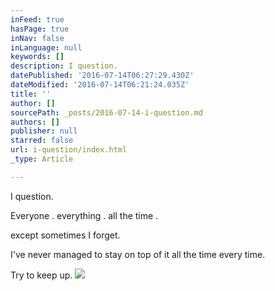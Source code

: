 ```yaml
---
inFeed: true
hasPage: true
inNav: false
inLanguage: null
keywords: []
description: I question.
datePublished: '2016-07-14T06:27:29.430Z'
dateModified: '2016-07-14T06:21:24.035Z'
title: ''
author: []
sourcePath: _posts/2016-07-14-i-question.md
authors: []
publisher: null
starred: false
url: i-question/index.html
_type: Article

---
```

I question.

Everyone . everything . all the time . 

except sometimes I forget.

I've never managed to stay on top of it all the time every time.

Try to keep up.
![](https://the-grid-user-content.s3-us-west-2.amazonaws.com/22e08ca8-2e97-4db9-925f-fbc4d14605d8.jpg)
